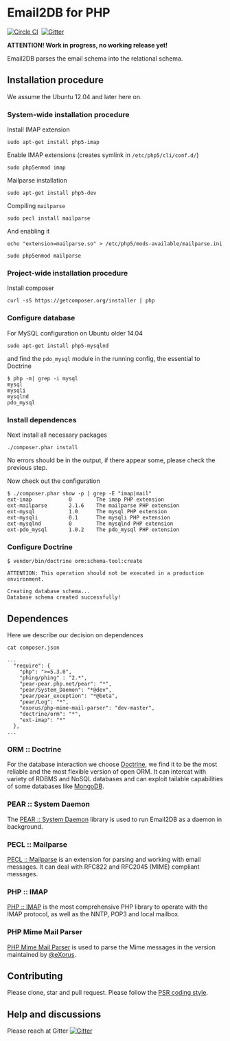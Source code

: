 # Email2DB for PHP

[![Circle CI](https://circleci.com/gh/moiseevigor/email2db-php.svg?style=svg)](https://circleci.com/gh/moiseevigor/email2db-php)&nbsp;&nbsp;[![Gitter](https://badges.gitter.im/Join%20Chat.svg)](https://gitter.im/moiseevigor/email2db-php?utm_source=badge&utm_medium=badge&utm_campaign=pr-badge)

<!-- [![Build Status](https://travis-ci.org/moiseevigor/email2db-php.svg?branch=master)](https://travis-ci.org/moiseevigor/email2db-php) -->

**ATTENTION! Work in progress, no working release yet!**

Email2DB parses the email schema into the relational schema.

## Installation procedure

We assume the Ubuntu 12.04 and later here on.

### System-wide installation procedure

Install IMAP extension

```
sudo apt-get install php5-imap
```

Enable IMAP extensions (creates symlink in `/etc/php5/cli/conf.d/`)

```
sudo php5enmod imap
```

Mailparse installation

```
sudo apt-get install php5-dev
```

Compiling `mailparse`

```
sudo pecl install mailparse
```

And enabling it

```
echo "extension=mailparse.so" > /etc/php5/mods-available/mailparse.ini
```

```
sudo php5enmod mailparse
```

### Project-wide installation procedure

Install composer

```
curl -sS https://getcomposer.org/installer | php
```

### Configure database

For MySQL configuration on Ubuntu older 14.04

```
sudo apt-get install php5-mysqlnd
```

and find the `pdo_mysql` module in the running config, the essential to Doctrine

```
$ php -m| grep -i mysql
mysql
mysqli
mysqlnd
pdo_mysql
```

### Install dependences

Next install all necessary packages

```
./composer.phar install
```

No errors should be in the output, if there appear some, please check the previous step.

Now check out the configuration

```
$ ./composer.phar show -p | grep -E "imap|mail"
ext-imap            0        The imap PHP extension
ext-mailparse       2.1.6    The mailparse PHP extension
ext-mysql           1.0      The mysql PHP extension
ext-mysqli          0.1      The mysqli PHP extension
ext-mysqlnd         0        The mysqlnd PHP extension
ext-pdo_mysql       1.0.2    The pdo_mysql PHP extension
```

### Configure Doctrine

```
$ vendor/bin/doctrine orm:schema-tool:create

ATTENTION: This operation should not be executed in a production environment.

Creating database schema...
Database schema created successfully!
```

## Dependences

Here we describe our decision on dependences

```
cat composer.json

...
  "require": {
    "php": ">=5.3.0",
    "phing/phing" : "2.*",
    "pear-pear.php.net/pear": "*",
    "pear/System_Daemon": "*@dev",
    "pear/pear_exception": "*@beta",
    "pear/Log": "*",
    "exorus/php-mime-mail-parser": "dev-master",
    "doctrine/orm": "*",
    "ext-imap": "*"
  },
...
```

### ORM :: Doctrine
For the database interaction we choose [Doctrine](http://doctrine-orm.readthedocs.org/), we find it to be the most reliable and the most flexible version of open ORM. 
It can intercat with variety of RDBMS and NoSQL databases and can exploit tailable capabilities of some databases like [MongoDB](https://github.com/doctrine/doctrine-mongodb-odm-tailable-cursor-bundle).

### PEAR :: System Daemon
The [PEAR :: System Daemon](http://pear.php.net/package/System_Daemon) library is used to run Email2DB as a daemon in background.

### PECL :: Mailparse
[PECL :: Mailparse](http://pecl.php.net/package/mailparse) is an extension for parsing and working with email messages. It can deal with RFC822 and RFC2045 (MIME) compliant messages.

### PHP :: IMAP
[PHP :: IMAP](http://php.net/manual/en/book.imap.php) is the most comprehensive PHP library to operate with the IMAP protocol, as well as the NNTP, POP3 and local mailbox.

### PHP Mime Mail Parser
[PHP Mime Mail Parser](https://code.google.com/p/php-mime-mail-parser/) is used to parse the Mime messages in the version maintained by [@eXorus](https://github.com/eXorus/php-mime-mail-parser).

## Contributing

Please clone, star and pull request. Please follow the [PSR coding style](https://github.com/php-fig/fig-standards/blob/master/accepted/PSR-4-autoloader-examples.md).

## Help and discussions

Please reach at Gitter [![Gitter](https://badges.gitter.im/Join%20Chat.svg)](https://gitter.im/moiseevigor/email2db-php?utm_source=badge&utm_medium=badge&utm_campaign=pr-badge)
